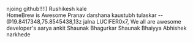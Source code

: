 njoing github!!!:)
Rushikesh kale  
HomeBrew is Awesome
Pranav
darshana
kaustubh tulaskar  -- @19.8417348,75.8545438,13z   jalna
LUCIFER0x7, We all are awesome developer's 
aarya
ankit 
Shaunak Bhagurkar
Shaunak Bhaiyya
Abhishek narkhede
